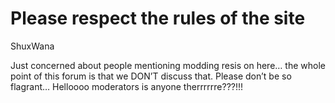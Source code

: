 # Please respect the rules of the site

ShuxWana

Just concerned about people mentioning modding resis on here… the whole point of this forum is that we DON’T discuss that. Please don’t be so flagrant… Helloooo moderators is anyone therrrrrre???!!!
